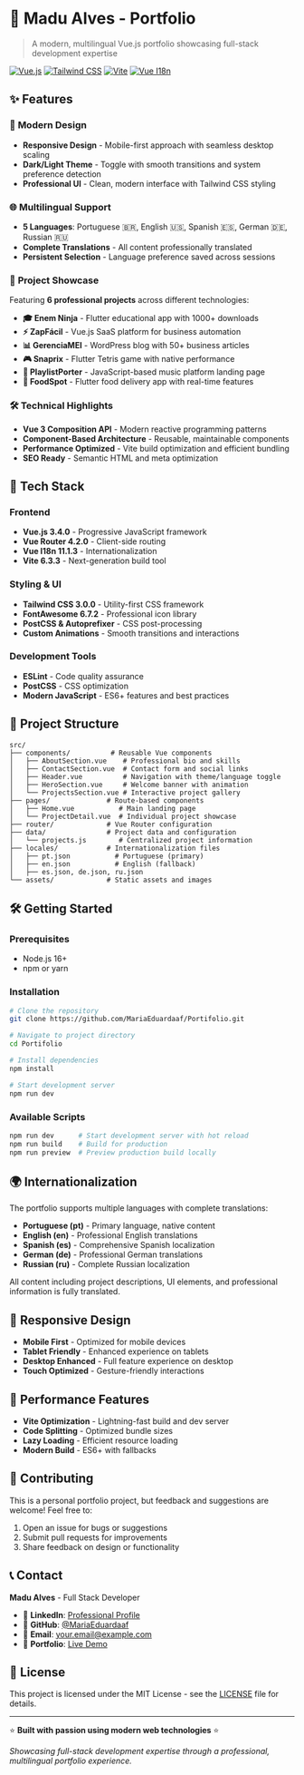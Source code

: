 # 🌟 Madu Alves - Portfolio

> A modern, multilingual Vue.js portfolio showcasing full-stack development expertise

[![Vue.js](https://img.shields.io/badge/Vue.js-3.4.0-4FC08D?style=flat-square&logo=vue.js&logoColor=white)](https://vuejs.org/)
[![Tailwind CSS](https://img.shields.io/badge/Tailwind_CSS-3.0.0-38B2AC?style=flat-square&logo=tailwind-css&logoColor=white)](https://tailwindcss.com/)
[![Vite](https://img.shields.io/badge/Vite-6.3.3-646CFF?style=flat-square&logo=vite&logoColor=white)](https://vitejs.dev/)
[![Vue I18n](https://img.shields.io/badge/Vue_I18n-11.1.3-green?style=flat-square)](https://vue-i18n.intlify.dev/)

## ✨ Features

### 🎨 **Modern Design**
- **Responsive Design** - Mobile-first approach with seamless desktop scaling
- **Dark/Light Theme** - Toggle with smooth transitions and system preference detection
- **Professional UI** - Clean, modern interface with Tailwind CSS styling

### 🌐 **Multilingual Support**
- **5 Languages**: Portuguese 🇧🇷, English 🇺🇸, Spanish 🇪🇸, German 🇩🇪, Russian 🇷🇺
- **Complete Translations** - All content professionally translated
- **Persistent Selection** - Language preference saved across sessions

### 💼 **Project Showcase**
Featuring **6 professional projects** across different technologies:

- **🎓 Enem Ninja** - Flutter educational app with 1000+ downloads
- **⚡ ZapFácil** - Vue.js SaaS platform for business automation
- **📊 GerenciaMEI** - WordPress blog with 50+ business articles
- **🎮 Snaprix** - Flutter Tetris game with native performance
- **🎵 PlaylistPorter** - JavaScript-based music platform landing page
- **🍕 FoodSpot** - Flutter food delivery app with real-time features

### 🛠️ **Technical Highlights**
- **Vue 3 Composition API** - Modern reactive programming patterns
- **Component-Based Architecture** - Reusable, maintainable components
- **Performance Optimized** - Vite build optimization and efficient bundling
- **SEO Ready** - Semantic HTML and meta optimization

## 🚀 Tech Stack

### **Frontend**
- **Vue.js 3.4.0** - Progressive JavaScript framework
- **Vue Router 4.2.0** - Client-side routing
- **Vue I18n 11.1.3** - Internationalization
- **Vite 6.3.3** - Next-generation build tool

### **Styling & UI**
- **Tailwind CSS 3.0.0** - Utility-first CSS framework
- **FontAwesome 6.7.2** - Professional icon library
- **PostCSS & Autoprefixer** - CSS post-processing
- **Custom Animations** - Smooth transitions and interactions

### **Development Tools**
- **ESLint** - Code quality assurance
- **PostCSS** - CSS optimization
- **Modern JavaScript** - ES6+ features and best practices

## 📁 Project Structure

```
src/
├── components/          # Reusable Vue components
│   ├── AboutSection.vue    # Professional bio and skills
│   ├── ContactSection.vue  # Contact form and social links
│   ├── Header.vue          # Navigation with theme/language toggle
│   ├── HeroSection.vue     # Welcome banner with animation
│   └── ProjectsSection.vue # Interactive project gallery
├── pages/              # Route-based components
│   ├── Home.vue           # Main landing page
│   └── ProjectDetail.vue  # Individual project showcase
├── router/             # Vue Router configuration
├── data/               # Project data and configuration
│   └── projects.js        # Centralized project information
├── locales/            # Internationalization files
│   ├── pt.json           # Portuguese (primary)
│   ├── en.json           # English (fallback)
│   ├── es.json, de.json, ru.json
└── assets/             # Static assets and images
```

## 🛠️ Getting Started

### Prerequisites
- Node.js 16+ 
- npm or yarn

### Installation

```bash
# Clone the repository
git clone https://github.com/MariaEduardaaf/Portifolio.git

# Navigate to project directory
cd Portifolio

# Install dependencies
npm install

# Start development server
npm run dev
```

### Available Scripts

```bash
npm run dev      # Start development server with hot reload
npm run build    # Build for production
npm run preview  # Preview production build locally
```

## 🌍 Internationalization

The portfolio supports multiple languages with complete translations:

- **Portuguese (pt)** - Primary language, native content
- **English (en)** - Professional English translations
- **Spanish (es)** - Comprehensive Spanish localization
- **German (de)** - Professional German translations  
- **Russian (ru)** - Complete Russian localization

All content including project descriptions, UI elements, and professional information is fully translated.

## 📱 Responsive Design

- **Mobile First** - Optimized for mobile devices
- **Tablet Friendly** - Enhanced experience on tablets
- **Desktop Enhanced** - Full feature experience on desktop
- **Touch Optimized** - Gesture-friendly interactions

## 🎯 Performance Features

- **Vite Optimization** - Lightning-fast build and dev server
- **Code Splitting** - Optimized bundle sizes
- **Lazy Loading** - Efficient resource loading
- **Modern Build** - ES6+ with fallbacks

## 🤝 Contributing

This is a personal portfolio project, but feedback and suggestions are welcome! Feel free to:

1. Open an issue for bugs or suggestions
2. Submit pull requests for improvements
3. Share feedback on design or functionality

## 📞 Contact

**Madu Alves** - Full Stack Developer

- 💼 **LinkedIn**: [Professional Profile](https://www.linkedin.com/in/eduardaalvesfr/)
- 🐙 **GitHub**: [@MariaEduardaaf](https://github.com/MariaEduardaaf)
- 📧 **Email**: your.email@example.com
- 📱 **Portfolio**: [Live Demo](https://your-portfolio-url.com)

## 📄 License

This project is licensed under the MIT License - see the [LICENSE](LICENSE) file for details.

---

⭐ **Built with passion using modern web technologies** ⭐

*Showcasing full-stack development expertise through a professional, multilingual portfolio experience.*